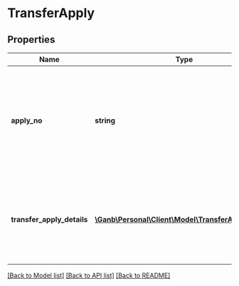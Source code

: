 # TransferApply

## Properties
Name | Type | Description | Notes
------------ | ------------- | ------------- | -------------
**apply_no** | **string** | 受付番号（振込申請番号） 半角数字 すべての振込・総合振込で採番される、照会の基本単位となる番号 | [optional] 
**transfer_apply_details** | [**\Ganb\Personal\Client\Model\TransferApplyDetail[]**](TransferApplyDetail.md) | 振込申請詳細情報 振込申請詳細情報のリスト 該当する情報が無い場合は空のリストを返却 | [optional] 

[[Back to Model list]](../README.md#documentation-for-models) [[Back to API list]](../README.md#documentation-for-api-endpoints) [[Back to README]](../README.md)


